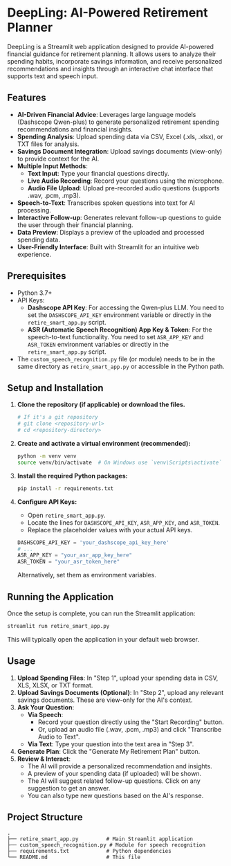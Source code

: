 # DeepLing: AI-Powered Retirement Planner

DeepLing is a Streamlit web application designed to provide AI-powered financial guidance for retirement planning. It allows users to analyze their spending habits, incorporate savings information, and receive personalized recommendations and insights through an interactive chat interface that supports text and speech input.

## Features

*   **AI-Driven Financial Advice**: Leverages large language models (Dashscope Qwen-plus) to generate personalized retirement spending recommendations and financial insights.
*   **Spending Analysis**: Upload spending data via CSV, Excel (.xls, .xlsx), or TXT files for analysis.
*   **Savings Document Integration**: Upload savings documents (view-only) to provide context for the AI.
*   **Multiple Input Methods**:
    *   **Text Input**: Type your financial questions directly.
    *   **Live Audio Recording**: Record your questions using the microphone.
    *   **Audio File Upload**: Upload pre-recorded audio questions (supports .wav, .pcm, .mp3).
*   **Speech-to-Text**: Transcribes spoken questions into text for AI processing.
*   **Interactive Follow-up**: Generates relevant follow-up questions to guide the user through their financial planning.
*   **Data Preview**: Displays a preview of the uploaded and processed spending data.
*   **User-Friendly Interface**: Built with Streamlit for an intuitive web experience.

## Prerequisites

*   Python 3.7+
*   API Keys:
    *   **Dashscope API Key**: For accessing the Qwen-plus LLM. You need to set the `DASHSCOPE_API_KEY` environment variable or directly in the `retire_smart_app.py` script.
    *   **ASR (Automatic Speech Recognition) App Key & Token**: For the speech-to-text functionality. You need to set `ASR_APP_KEY` and `ASR_TOKEN` environment variables or directly in the `retire_smart_app.py` script.
*   The `custom_speech_recognition.py` file (or module) needs to be in the same directory as `retire_smart_app.py` or accessible in the Python path.

## Setup and Installation

1.  **Clone the repository (if applicable) or download the files.**
    ```bash
    # If it's a git repository
    # git clone <repository-url>
    # cd <repository-directory>
    ```

2.  **Create and activate a virtual environment (recommended):**
    ```bash
    python -m venv venv
    source venv/bin/activate  # On Windows use `venv\Scripts\activate`
    ```

3.  **Install the required Python packages:**
    ```bash
    pip install -r requirements.txt
    ```

4.  **Configure API Keys:**
    *   Open `retire_smart_app.py`.
    *   Locate the lines for `DASHSCOPE_API_KEY`, `ASR_APP_KEY`, and `ASR_TOKEN`.
    *   Replace the placeholder values with your actual API keys.
    ```python
    DASHSCOPE_API_KEY = 'your_dashscope_api_key_here'
    # ...
    ASR_APP_KEY = "your_asr_app_key_here"
    ASR_TOKEN = "your_asr_token_here"
    ```
    Alternatively, set them as environment variables.

## Running the Application

Once the setup is complete, you can run the Streamlit application:

```bash
streamlit run retire_smart_app.py
```

This will typically open the application in your default web browser.

## Usage

1.  **Upload Spending Files**: In "Step 1", upload your spending data in CSV, XLS, XLSX, or TXT format.
2.  **Upload Savings Documents (Optional)**: In "Step 2", upload any relevant savings documents. These are view-only for the AI's context.
3.  **Ask Your Question**:
    *   **Via Speech**:
        *   Record your question directly using the "Start Recording" button.
        *   Or, upload an audio file (.wav, .pcm, .mp3) and click "Transcribe Audio to Text".
    *   **Via Text**: Type your question into the text area in "Step 3".
4.  **Generate Plan**: Click the "Generate My Retirement Plan" button.
5.  **Review & Interact**:
    *   The AI will provide a personalized recommendation and insights.
    *   A preview of your spending data (if uploaded) will be shown.
    *   The AI will suggest related follow-up questions. Click on any suggestion to get an answer.
    *   You can also type new questions based on the AI's response.

## Project Structure

```
.
├── retire_smart_app.py         # Main Streamlit application
├── custom_speech_recognition.py # Module for speech recognition
├── requirements.txt            # Python dependencies
└── README.md                   # This file
```